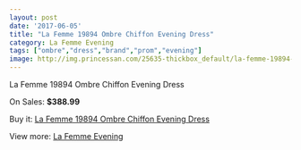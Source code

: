 ```yaml
---
layout: post
date: '2017-06-05'
title: "La Femme 19894 Ombre Chiffon Evening Dress"
category: La Femme Evening
tags: ["ombre","dress","brand","prom","evening"]
image: http://img.princessan.com/25635-thickbox_default/la-femme-19894-ombre-chiffon-evening-dress.jpg
---
```

La Femme 19894 Ombre Chiffon Evening Dress

On Sales: **$388.99**
<a href="https://www.princessan.com/en/la-femme-evening/11699-la-femme-19894-ombre-chiffon-evening-dress.html"><amp-img layout="responsive" width="600" height="600" src="//img.princessan.com/25635-thickbox_default/la-femme-19894-ombre-chiffon-evening-dress.jpg" alt="La Femme 19894 Ombre Chiffon Evening Dress 0" /></a>

Buy it: [La Femme 19894 Ombre Chiffon Evening Dress](https://www.princessan.com/en/la-femme-evening/11699-la-femme-19894-ombre-chiffon-evening-dress.html "La Femme 19894 Ombre Chiffon Evening Dress")

View more: [La Femme Evening](https://www.princessan.com/en/29-la-femme-evening "La Femme Evening")